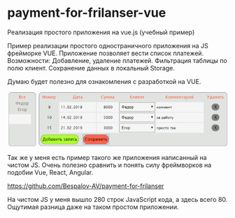 # payment-for-frilanser-vue
Реализация простого приложения на vue.js (учебный пример)

Пример реализации простого одностраничного приложения на JS фрейморке VUE.
Приложение позволяет вести список платежей.
Возможности:
Добавление, удаление платежей.
Фильтрация таблицы по полю клиент.
Сохранение данных в локальный Storage.

Думаю будет полезно для ознакомления с разработкой на VUE. 

![Скриншот 1:](https://github.com/Bespalov-AV/payment-for-frilanser-vue/raw/master/screenshot.png)

Так же у меня есть пример такого же приложения написанный на чистом JS. Очень полезно сравнить и понять силу фреймворков на подобии Vue, React, Angular.

https://github.com/Bespalov-AV/payment-for-frilanser

На чистом JS у меня вышло 280 строк JavaScript кода, а здесь всего 80. Ощутимая разница даже на таком простом приложении.
